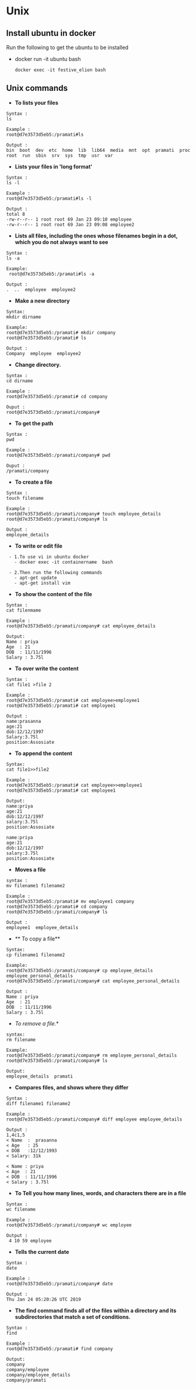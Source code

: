 # Unix
## Install ubuntu in docker

Run the following to get the ubuntu to be installed
 
 -  docker run -it ubuntu bash
 
     ```docker exec -it festive_elion bash ```

## Unix commands

 - **To lists your files**

 ```
Syntax :
ls
 
Example :
root@d7e3573d5eb5:/pramati#ls
 
Output :
bin  boot  dev  etc  home  lib  lib64  media  mnt  opt  pramati  proc  root  run  sbin  srv  sys  tmp  usr  var
```

- **Lists your files in 'long format'** 

``` 
Syntax : 
ls -l

Example :
root@d7e3573d5eb5:/pramati#ls -l

Output :
total 8
-rw-r--r-- 1 root root 69 Jan 23 09:10 employee
-rw-r--r-- 1 root root 69 Jan 23 09:08 employee2
```

- **Lists all files, including the ones whose filenames begin in a dot, which you do not always want to see**

```
Syntax :
ls -a

Example:
 root@d7e3573d5eb5:/pramati#ls -a
 
Output :
.  ..  employee  employee2
```

-  **Make a new directory**
```
Syntax:
mkdir dirname

Example:
root@d7e3573d5eb5:/pramati# mkdir company
root@d7e3573d5eb5:/pramati# ls

Output :
Company  employee  employee2
```

-  **Change directory.**

```
Syntax :
cd dirname

Example :
root@d7e3573d5eb5:/pramati# cd company

Ouput :
root@d7e3573d5eb5:/pramati/company#
```

- **To get the path**

```
Syntax :
pwd

Example :
root@d7e3573d5eb5:/pramati/company# pwd

Ouput :
/pramati/company
```

- **To create a file**

```
Syntax :
touch filename

Example :
root@d7e3573d5eb5:/pramati/company# touch employee_details
root@d7e3573d5eb5:/pramati/company# ls

Output :
employee_details
````

- **To write or edit file**
```
 - 1.To use vi in ubuntu docker 
   - docker exec -it containername  bash

 - 2.Then run the following commands
   - apt-get update
   - apt-get install vim
   ``` 

- **To show the content of the file**

```
Syntax :
cat filenmame

Example :
root@d7e3573d5eb5:/pramati/company# cat employee_details

Output:
Name : priya
Age  : 21
DOB  : 11/11/1996
Salary : 3.75l
```

- **To over write the content**

```
Syntax :
cat file1 >file 2

Example :
root@d7e3573d5eb5:/pramati# cat employee>employee1
root@d7e3573d5eb5:/pramati# cat employee1

Output :
name:prasanna
age:21
dob:12/12/1997
Salary:3.75l
position:Assosiate
```

- **To append the content**
```
Syntax:
cat file1>>file2

Example :
root@d7e3573d5eb5:/pramati# cat employee>>employee1
root@d7e3573d5eb5:/pramati# cat employee1

Output:
name:priya
age:21
dob:12/12/1997
salary:3.75l
position:Assosiate

name:priya
age:21
dob:12/12/1997
salary:3.75l
position:Assosiate
```

- **Moves a file**

```
syntax :
mv filename1 filename2

Example :
root@d7e3573d5eb5:/pramati# mv employee1 company
root@d7e3573d5eb5:/pramati# cd company
root@d7e3573d5eb5:/pramati/company# ls

Output :
employee1  employee_details
```

- ** To copy a file**
```
Syntax:
cp filename1 filename2

Example:
root@d7e3573d5eb5:/pramati/company# cp employee_details employee_personal_details 
root@d7e3573d5eb5:/pramati/company# cat employee_personal_details

Output :
Name : priya
Age  : 21
DOB  : 11/11/1996
Salary : 3.75l
```
-  *To remove a file.**
```
syntax:
rm filename

Example:
root@d7e3573d5eb5:/pramati/company# rm employee_personal_details
root@d7e3573d5eb5:/pramati/company# ls

Output:
employee_details  pramati
```
 
- **Compares files, and shows where they differ**
```
Syntax :
diff filename1 filename2 

Example :
root@d7e3573d5eb5:/pramati/company# diff employee employee_details

Output :
1,4c1,5
< Name  :  prasanna
< Age   : 25
< DOB   :12/12/1993
< Salary: 31k

< Name : priya
< Age  : 21
< DOB  : 11/11/1996
< Salary : 3.75l
```
- **To Tell you how many lines, words, and characters there are in a file**
```
Syntax :
wc filename

Example :
root@d7e3573d5eb5:/pramati/company# wc employee

Output :
 4 10 59 employee
 ```

- **Tells the current date**
```
Syntax :
date

Example : 
root@d7e3573d5eb5:/pramati/company# date

Output :
Thu Jan 24 05:20:26 UTC 2019
```

- **The find command finds all of the files within a directory and its subdirectories that match a set of conditions.**

```
Syntax :
find 

Example :
root@d7e3573d5eb5:/pramati# find company

Output:
company
company/employee
company/employee_details
company/pramati
```
